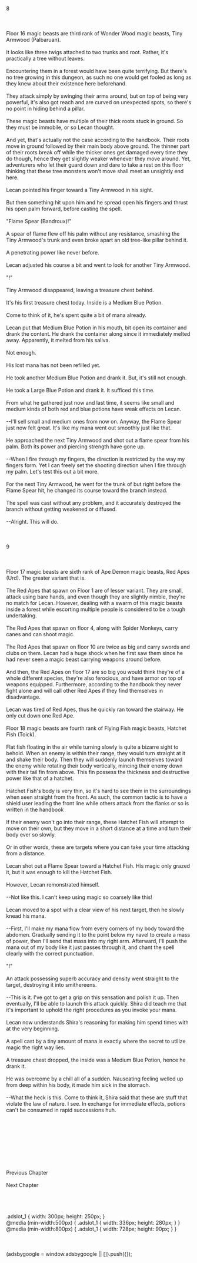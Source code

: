 <br/>
8<br/>
<br/>
<br/>
<br/>
Floor 16 magic beasts are third rank of Wonder Wood magic beasts, Tiny Armwood (Palbaruan).<br/>
<br/>
It looks like three twigs attached to two trunks and root. Rather, it's practically a tree without leaves.<br/>
<br/>
Encountering them in a forest would have been quite terrifying. But there's no tree growing in this dungeon, as such no one would get fooled as long as they knew about their existence here beforehand.<br/>
<br/>
They attack simply by swinging their arms around, but on top of being very powerful, it's also got reach and are curved on unexpected spots, so there's no point in hiding behind a pillar.<br/>
<br/>
These magic beasts have multiple of their thick roots stuck in ground. So they must be immobile, or so Lecan thought.<br/>
<br/>
And yet, that's actually not the case according to the handbook. Their roots move in ground followed by their main body above ground. The thinner part of their roots break off while the thicker ones get damaged every time they do though, hence they get slightly weaker whenever they move around. Yet, adventurers who let their guard down and dare to take a rest on this floor thinking that these tree monsters won't move shall meet an unsightly end here.<br/>
<br/>
Lecan pointed his finger toward a Tiny Armwood in his sight.<br/>
<br/>
But then something hit upon him and he spread open his fingers and thrust his open palm forward, before casting the spell.<br/>
<br/>
"Flame Spear (Bandroux)!"<br/>
<br/>
A spear of flame flew off his palm without any resistance, smashing the Tiny Armwood's trunk and even broke apart an old tree-like pillar behind it.<br/>
<br/>
A penetrating power like never before.<br/>
<br/>
Lecan adjusted his course a bit and went to look for another Tiny Armwood.<br/>
<br/>
"<Flame Spear>!"<br/>
<br/>
Tiny Armwood disappeared, leaving a treasure chest behind.<br/>
<br/>
It's his first treasure chest today. Inside is a Medium Blue Potion.<br/>
<br/>
Come to think of it, he's spent quite a bit of mana already.<br/>
<br/>
Lecan put that Medium Blue Potion in his mouth, bit open its container and drank the content. He drank the container along since it immediately melted away. Apparently, it melted from his saliva.<br/>
<br/>
Not enough.<br/>
<br/>
His lost mana has not been refilled yet.<br/>
<br/>
He took another Medium Blue Potion and drank it. But, it's still not enough.<br/>
<br/>
He took a Large Blue Potion and drank it. It sufficed this time.<br/>
<br/>
From what he gathered just now and last time, it seems like small and medium kinds of both red and blue potions have weak effects on Lecan.<br/>
<br/>
--I'll sell small and medium ones from now on. Anyway, the Flame Spear just now felt great. It's like my mana went out smoothly just like that.<br/>
<br/>
He approached the next Tiny Armwood and shot out a flame spear from his palm. Both its power and piercing strength have gone up.<br/>
<br/>
--When I fire through my fingers, the direction is restricted by the way my fingers form. Yet I can freely set the shooting direction when I fire through my palm. Let's test this out a bit more.<br/>
<br/>
For the next Tiny Armwood, he went for the trunk of but right before the Flame Spear hit, he changed its course toward the branch instead.<br/>
<br/>
The spell was cast without any problem, and it accurately destroyed the branch without getting weakened or diffused.<br/>
<br/>
--Alright. This will do.<br/>
<br/>
<br/>
<br/>
9<br/>
<br/>
<br/>
<br/>
Floor 17 magic beasts are sixth rank of Ape Demon magic beasts, Red Apes (Urd). The greater variant that is.<br/>
<br/>
The Red Apes that spawn on Floor 1 are of lesser variant. They are small, attack using bare hands, and even though they are slightly nimble, they're no match for Lecan. However, dealing with a swarm of this magic beasts inside a forest while escorting multiple people is considered to be a tough undertaking.<br/>
<br/>
The Red Apes that spawn on floor 4, along with Spider Monkeys, carry canes and can shoot magic.<br/>
<br/>
The Red Apes that spawn on floor 10 are twice as big and carry swords and clubs on them. Lecan had a huge shock when he first saw them since he had never seen a magic beast carrying weapons around before.<br/>
<br/>
And then, the Red Apes on floor 17 are so big you would think they're of a whole different species, they're also ferocious, and have armor on top of weapons equipped. Furthermore, according to the handbook they never fight alone and will call other Red Apes if they find themselves in disadvantage.<br/>
<br/>
Lecan was tired of Red Apes, thus he quickly ran toward the stairway. He only cut down one Red Ape.<br/>
<br/>
Floor 18 magic beasts are fourth rank of Flying Fish magic beasts, Hatchet Fish (Toick).<br/>
<br/>
Flat fish floating in the air while turning slowly is quite a bizarre sight to behold. When an enemy is within their range, they would turn straight at it and shake their body. Then they will suddenly launch themselves toward the enemy while rotating their body vertically, mincing their enemy down with their tail fin from above. This fin possess the thickness and destructive power like that of a hatchet.<br/>
<br/>
Hatchet Fish's body is very thin, so it's hard to see them in the surroundings when seen straight from the front. As such, the common tactic is to have a shield user leading the front line while others attack from the flanks or so is written in the handbook<br/>
<br/>
If their enemy won't go into their range, these Hatchet Fish will attempt to move on their own, but they move in a short distance at a time and turn their body ever so slowly.<br/>
<br/>
Or in other words, these are targets where you can take your time attacking from a distance.<br/>
<br/>
Lecan shot out a Flame Spear toward a Hatchet Fish. His magic only grazed it, but it was enough to kill the Hatchet Fish.<br/>
<br/>
However, Lecan remonstrated himself.<br/>
<TLN: If you're reading this novel at any other site than Sousetsuka .com you might be reading an unedited, uncorrected version of the novel.><br/>
--Not like this. I can't keep using magic so coarsely like this!<br/>
<br/>
Lecan moved to a spot with a clear view of his next target, then he slowly knead his mana.<br/>
<br/>
--First, I'll make my mana flow from every corners of my body toward the abdomen. Gradually sending it to the point below my navel to create a mass of power, then I'll send that mass into my right arm. Afterward, I'll push the mana out of my body like it just passes through it, and chant the spell clearly with the correct punctuation.<br/>
<br/>
"<Flame Spear>!"<br/>
<br/>
An attack possessing superb accuracy and density went straight to the target, destroying it into smithereens.<br/>
<br/>
--This is it. I've got to get a grip on this sensation and polish it up. Then eventually, I'll be able to launch this attack quickly. Shira did teach me that it's important to uphold the right procedures as you invoke your mana.<br/>
<br/>
Lecan now understands Shira's reasoning for making him spend times with <Ignition> at the very beginning.<br/>
<br/>
A spell cast by a tiny amount of mana is exactly where the secret to utilize magic the right way lies.<br/>
<br/>
A treasure chest dropped, the inside was a Medium Blue Potion, hence he drank it.<br/>
<br/>
He was overcome by a chill all of a sudden. Nauseating feeling welled up from deep within his body, it made him sick in the stomach.<br/>
<br/>
--What the heck is this. Come to think it, Shira said that these are stuff that violate the law of nature. I see. In exchange for immediate effects, potions can't be consumed in rapid successions huh.<br/>
<br/>
<br/>
<br/>
<br/>
<br/>
<br/>
<br/>
<br/>
<br/>
Previous Chapter<br/>
<br/>
Next Chapter <br/>
<br/>
<br/>
<br/>
<br/>
.adslot_1 { width: 300px; height: 250px; }<br/>
@media (min-width:500px) { .adslot_1 { width: 336px; height: 280px; } }<br/>
@media (min-width:800px) { .adslot_1 { width: 728px; height: 90px; } }<br/>
<br/>
<br/>
<br/>
(adsbygoogle = window.adsbygoogle || []).push({});<br/>
<br/>
<br/>
<br/>
<br/>
